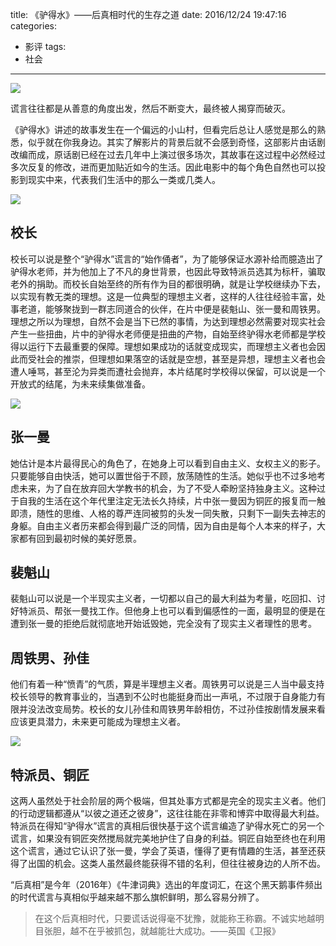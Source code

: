 title: 《驴得水》——后真相时代的生存之道
date: 2016/12/24 19:47:16
categories:
- 影评
tags:
- 社会

---
![](https://image.covertness.me/lvdeshui_p2394839433.jpg)

谎言往往都是从善意的角度出发，然后不断变大，最终被人揭穿而破灭。
<!-- more -->

《驴得水》讲述的故事发生在一个偏远的小山村，但看完后总让人感觉是那么的熟悉，似乎就在你我身边。其实了解影片的背景后就不会感到奇怪，这部影片由话剧改编而成，原话剧已经在过去几年中上演过很多场次，其故事在这过程中必然经过多次反复的修改，进而更加贴近如今的生活。因此电影中的每个角色自然也可以投影到现实中来，代表我们生活中的那么一类或几类人。

![](https://image.covertness.me/lvdeshui_p2406377111.jpg)

## 校长
校长可以说是整个“驴得水”谎言的“始作俑者”，为了能够保证水源补给而臆造出了驴得水老师，并为他加上了不凡的身世背景，也因此导致特派员选其为标杆，骗取老外的捐助。而校长自始至终的所有作为目的都很明确，就是让学校继续办下去，以实现有教无类的理想。这是一位典型的理想主义者，这样的人往往经验丰富，处事老道，能够聚拢到一群志同道合的伙伴，在片中便是裴魁山、张一曼和周铁男。理想之所以为理想，自然不会是当下已然的事情，为达到理想必然需要对现实社会产生一些扭曲，片中的驴得水老师便是扭曲的产物，自始至终驴得水老师都是学校得以运行下去最重要的保障。理想如果成功的话就变成现实，而理想主义者也会因此而受社会的推崇，但理想如果落空的话就是空想，甚至是异想，理想主义者也会遭人唾骂，甚至沦为异类而遭社会抛弃，本片结尾时学校得以保留，可以说是一个开放式的结尾，为未来续集做准备。

![](https://image.covertness.me/lvdeshui_p2382570638.jpg)

## 张一曼
她估计是本片最得民心的角色了，在她身上可以看到自由主义、女权主义的影子。只要能够自由快活，她可以置世俗于不顾，放荡随性的生活。她似乎也不过多地考虑未来，为了自在放弃回大学教书的机会，为了不受人牵盼坚持独身主义。这种过于自我的生活在这个年代里注定无法长久持续，片中张一曼因为铜匠的报复而一触即溃，随性的思维、人格的尊严连同被剪的头发一同失散，只剩下一副失去神志的身躯。自由主义者历来都会得到最广泛的同情，因为自由是每个人本来的样子，大家都有回到最初时候的美好愿景。

## 裴魁山
裴魁山可以说是一个半现实主义者，一切都以自己的最大利益为考量，吃回扣、讨好特派员、帮张一曼找工作。但他身上也可以看到偏感性的一面，最明显的便是在遭到张一曼的拒绝后就彻底地开始诋毁她，完全没有了现实主义者理性的思考。

## 周铁男、孙佳
他们有着一种“愤青”的气质，算是半理想主义者。周铁男可以说是三人当中最支持校长领导的教育事业的，当遇到不公时也能挺身而出一声吼，不过限于自身能力有限并没法改变局势。校长的女儿孙佳和周铁男年龄相仿，不过孙佳按剧情发展来看应该更具潜力，未来更可能成为理想主义者。

![](https://image.covertness.me/lvdeshui_p2406991427.jpg)

## 特派员、铜匠
这两人虽然处于社会阶层的两个极端，但其处事方式都是完全的现实主义者。他们的行动逻辑都遵从“以彼之道还之彼身”，这往往能在非零和博弈中取得最大利益。特派员在得知“驴得水”谎言的真相后很快基于这个谎言编造了驴得水死亡的另一个谎言，如果没有铜匠突然搅局就完美地护住了自身的利益。铜匠自始至终也在利用这个谎言，通过它认识了张一曼，学会了英语，懂得了更有情趣的生活，甚至还获得了出国的机会。这类人虽然最终能获得不错的名利，但往往被身边的人所不齿。

“后真相”是今年（2016年）《牛津词典》选出的年度词汇，在这个黑天鹅事件频出的时代谎言与真相似乎越来越不那么旗帜鲜明，那么容易分辨了。
> 在这个后真相时代，只要谎话说得毫不犹豫，就能称王称霸。不诚实地越明目张胆，越不在乎被抓包，就越能壮大成功。——英国《卫报》
